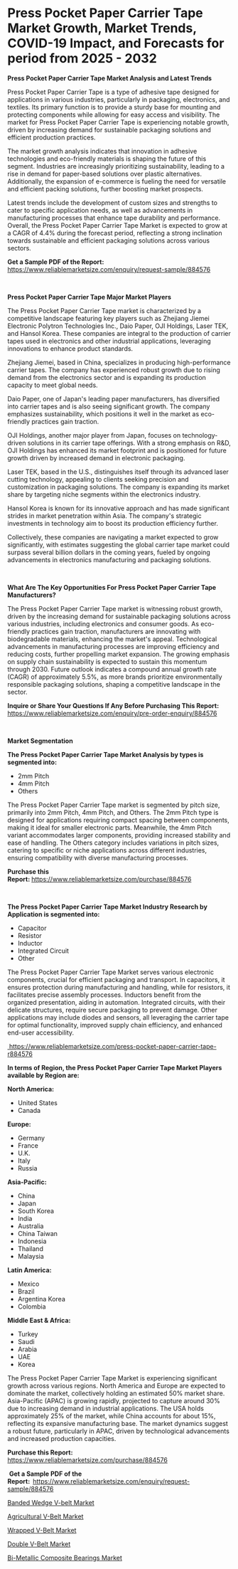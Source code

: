 <p><h1>Press Pocket Paper Carrier Tape Market Growth, Market Trends, COVID-19 Impact, and Forecasts for period from 2025 - 2032</h1></p><p><strong>Press Pocket Paper Carrier Tape Market Analysis and Latest Trends</strong></p>
<p><p>Press Pocket Paper Carrier Tape is a type of adhesive tape designed for applications in various industries, particularly in packaging, electronics, and textiles. Its primary function is to provide a sturdy base for mounting and protecting components while allowing for easy access and visibility. The market for Press Pocket Paper Carrier Tape is experiencing notable growth, driven by increasing demand for sustainable packaging solutions and efficient production practices.</p><p>The market growth analysis indicates that innovation in adhesive technologies and eco-friendly materials is shaping the future of this segment. Industries are increasingly prioritizing sustainability, leading to a rise in demand for paper-based solutions over plastic alternatives. Additionally, the expansion of e-commerce is fueling the need for versatile and efficient packing solutions, further boosting market prospects.</p><p>Latest trends include the development of custom sizes and strengths to cater to specific application needs, as well as advancements in manufacturing processes that enhance tape durability and performance. Overall, the Press Pocket Paper Carrier Tape Market is expected to grow at a CAGR of 4.4% during the forecast period, reflecting a strong inclination towards sustainable and efficient packaging solutions across various sectors.</p></p>
<p><strong>Get a Sample PDF of the Report:&nbsp;</strong> <a href="https://www.reliablemarketsize.com/enquiry/request-sample/884576?utm_campaign=1903&utm_medium=2&utm_source=Github&utm_content=ia&utm_term=02042025&utm_id=press-pocket-paper-carrier-tape">https://www.reliablemarketsize.com/enquiry/request-sample/884576</a></p>
<p>&nbsp;</p>
<p><strong>Press Pocket Paper Carrier Tape Major Market Players</strong></p>
<p><p>The Press Pocket Paper Carrier Tape market is characterized by a competitive landscape featuring key players such as Zhejiang Jiemei Electronic Polytron Technologies Inc., Daio Paper, OJI Holdings, Laser TEK, and Hansol Korea. These companies are integral to the production of carrier tapes used in electronics and other industrial applications, leveraging innovations to enhance product standards.</p><p>Zhejiang Jiemei, based in China, specializes in producing high-performance carrier tapes. The company has experienced robust growth due to rising demand from the electronics sector and is expanding its production capacity to meet global needs. </p><p>Daio Paper, one of Japan's leading paper manufacturers, has diversified into carrier tapes and is also seeing significant growth. The company emphasizes sustainability, which positions it well in the market as eco-friendly practices gain traction.</p><p>OJI Holdings, another major player from Japan, focuses on technology-driven solutions in its carrier tape offerings. With a strong emphasis on R&D, OJI Holdings has enhanced its market footprint and is positioned for future growth driven by increased demand in electronic packaging.</p><p>Laser TEK, based in the U.S., distinguishes itself through its advanced laser cutting technology, appealing to clients seeking precision and customization in packaging solutions. The company is expanding its market share by targeting niche segments within the electronics industry.</p><p>Hansol Korea is known for its innovative approach and has made significant strides in market penetration within Asia. The company's strategic investments in technology aim to boost its production efficiency further.</p><p>Collectively, these companies are navigating a market expected to grow significantly, with estimates suggesting the global carrier tape market could surpass several billion dollars in the coming years, fueled by ongoing advancements in electronics manufacturing and packaging solutions.</p></p>
<p>&nbsp;</p>
<p><strong>What Are The Key Opportunities For Press Pocket Paper Carrier Tape Manufacturers?</strong></p>
<p><p>The Press Pocket Paper Carrier Tape market is witnessing robust growth, driven by the increasing demand for sustainable packaging solutions across various industries, including electronics and consumer goods. As eco-friendly practices gain traction, manufacturers are innovating with biodegradable materials, enhancing the market's appeal. Technological advancements in manufacturing processes are improving efficiency and reducing costs, further propelling market expansion. The growing emphasis on supply chain sustainability is expected to sustain this momentum through 2030. Future outlook indicates a compound annual growth rate (CAGR) of approximately 5.5%, as more brands prioritize environmentally responsible packaging solutions, shaping a competitive landscape in the sector.</p></p>
<p><strong>Inquire or Share Your Questions If Any Before Purchasing This Report:</strong> <a href="https://www.reliablemarketsize.com/enquiry/pre-order-enquiry/884576?utm_campaign=1903&utm_medium=2&utm_source=Github&utm_content=ia&utm_term=02042025&utm_id=press-pocket-paper-carrier-tape">https://www.reliablemarketsize.com/enquiry/pre-order-enquiry/884576</a></p>
<p>&nbsp;</p>
<p><strong>Market Segmentation</strong></p>
<p><strong>The Press Pocket Paper Carrier Tape Market Analysis by types is segmented into:</strong></p>
<p><ul><li>2mm Pitch</li><li>4mm Pitch</li><li>Others</li></ul></p>
<p><p>The Press Pocket Paper Carrier Tape market is segmented by pitch size, primarily into 2mm Pitch, 4mm Pitch, and Others. The 2mm Pitch type is designed for applications requiring compact spacing between components, making it ideal for smaller electronic parts. Meanwhile, the 4mm Pitch variant accommodates larger components, providing increased stability and ease of handling. The Others category includes variations in pitch sizes, catering to specific or niche applications across different industries, ensuring compatibility with diverse manufacturing processes.</p></p>
<p><strong>Purchase this Report:&nbsp;</strong><a href="https://www.reliablemarketsize.com/purchase/884576?utm_campaign=1903&utm_medium=2&utm_source=Github&utm_content=ia&utm_term=02042025&utm_id=press-pocket-paper-carrier-tape">https://www.reliablemarketsize.com/purchase/884576</a></p>
<p>&nbsp;</p>
<p><strong>The Press Pocket Paper Carrier Tape Market Industry Research by Application is segmented into:</strong></p>
<p><ul><li>Capacitor</li><li>Resistor</li><li>Inductor</li><li>Integrated Circuit</li><li>Other</li></ul></p>
<p><p>The Press Pocket Paper Carrier Tape Market serves various electronic components, crucial for efficient packaging and transport. In capacitors, it ensures protection during manufacturing and handling, while for resistors, it facilitates precise assembly processes. Inductors benefit from the organized presentation, aiding in automation. Integrated circuits, with their delicate structures, require secure packaging to prevent damage. Other applications may include diodes and sensors, all leveraging the carrier tape for optimal functionality, improved supply chain efficiency, and enhanced end-user accessibility.</p></p>
<p><a href="https://www.reliablemarketsize.com/press-pocket-paper-carrier-tape-r884576?utm_campaign=1903&utm_medium=2&utm_source=Github&utm_content=ia&utm_term=02042025&utm_id=press-pocket-paper-carrier-tape">&nbsp;https://www.reliablemarketsize.com/press-pocket-paper-carrier-tape-r884576</a></p>
<p><strong>In terms of Region, the Press Pocket Paper Carrier Tape Market Players available by Region are:</strong></p>
<p>
    <p> <strong> North America: </strong>
        <ul>
            <li>United States</li>
            <li>Canada</li>
        </ul>
        </p> 
    <p> <strong> Europe: </strong>
        <ul>
            <li>Germany</li>
            <li>France</li>
            <li>U.K.</li>
            <li>Italy</li>
            <li>Russia</li>
        </ul>
        </p> 
    <p> <strong> Asia-Pacific: </strong>
        <ul>
            <li>China</li>
            <li>Japan</li>
            <li>South Korea</li>
            <li>India</li>
            <li>Australia</li>
            <li>China Taiwan</li>
            <li>Indonesia</li>
            <li>Thailand</li>
            <li>Malaysia</li>
        </ul>
        </p> 
    <p> <strong> Latin America: </strong>
        <ul>
            <li>Mexico</li>
            <li>Brazil</li>
            <li>Argentina Korea</li>
            <li>Colombia</li>
        </ul>
        </p> 
    <p> <strong> Middle East & Africa: </strong>
        <ul>
            <li>Turkey</li>
            <li>Saudi</li>
            <li>Arabia</li>
            <li>UAE</li>
            <li>Korea</li>
        </ul>
    </p>
    </p>
<p><p>The Press Pocket Paper Carrier Tape Market is experiencing significant growth across various regions. North America and Europe are expected to dominate the market, collectively holding an estimated 50% market share. Asia-Pacific (APAC) is growing rapidly, projected to capture around 30% due to increasing demand in industrial applications. The USA holds approximately 25% of the market, while China accounts for about 15%, reflecting its expansive manufacturing base. The market dynamics suggest a robust future, particularly in APAC, driven by technological advancements and increased production capacities.</p></p>
<p><strong>Purchase this Report: </strong><a href="https://www.reliablemarketsize.com/purchase/884576?utm_campaign=1903&utm_medium=2&utm_source=Github&utm_content=ia&utm_term=02042025&utm_id=press-pocket-paper-carrier-tape">https://www.reliablemarketsize.com/purchase/884576</a></p>
<p>&nbsp;<strong>Get a Sample PDF of the Report:&nbsp;&nbsp;</strong><a href="https://www.reliablemarketsize.com/enquiry/request-sample/884576?utm_campaign=1903&utm_medium=2&utm_source=Github&utm_content=ia&utm_term=02042025&utm_id=press-pocket-paper-carrier-tape">https://www.reliablemarketsize.com/enquiry/request-sample/884576</a></p>
<p><strong></strong></p>
<p><p><a href="https://github.com/ashepherd82/Market-Research-Report-List-7/blob/main/banded-wedge-v-belt-market.md?utm_campaign=1903&utm_medium=2&utm_source=Github&utm_content=ia&utm_term=02042025&utm_id=press-pocket-paper-carrier-tape">Banded Wedge V-belt Market</a></p><p><a href="https://github.com/vasosblenksk/Market-Research-Report-List-1/blob/main/agricultural-v-belt-market.md?utm_campaign=1903&utm_medium=2&utm_source=Github&utm_content=ia&utm_term=02042025&utm_id=press-pocket-paper-carrier-tape">Agricultural V-Belt Market</a></p><p><a href="https://github.com/merzafairy04/Market-Research-Report-List-1/blob/main/wrapped-v-belt-market.md?utm_campaign=1903&utm_medium=2&utm_source=Github&utm_content=ia&utm_term=02042025&utm_id=press-pocket-paper-carrier-tape">Wrapped V-Belt Market</a></p><p><a href="https://github.com/ifsahvadenah/Market-Research-Report-List-1/blob/main/double-v-belt-market.md?utm_campaign=1903&utm_medium=2&utm_source=Github&utm_content=ia&utm_term=02042025&utm_id=press-pocket-paper-carrier-tape">Double V-Belt Market</a></p><p><a href="https://github.com/viohlbrenksf/Market-Research-Report-List-1/blob/main/bi-metallic-composite-bearings-market.md?utm_campaign=1903&utm_medium=2&utm_source=Github&utm_content=ia&utm_term=02042025&utm_id=press-pocket-paper-carrier-tape">Bi-Metallic Composite Bearings Market</a></p></p>